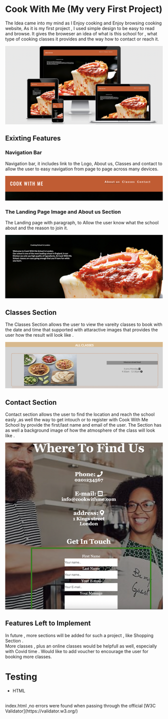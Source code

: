 # Cook With Me (My very First Project)
The Idea came into my mind as I Enjoy cooking and Enjoy browsing cooking website, As it is my first project , I used simple design to be easy to read and browse.
It gives the broweser an idea of what is this school for , what type of cooking classes it provides and the way how to contact or reach it.

![Responsinator](assets/images/resposinator.png)

## Exixting Features 
### Navigation Bar
Navigation bar, it includes link to the Logo, About us, Classes and contact to allow  the user to easy navigation from page to page across many devices.

![Navigation-Bar](assets/images/navigation-bar.png)

### The Landing Page Image and About us Section
The Landing page with paragraph, to Allow the user know what the school about and the reason to join it.

![cover-text](assets/images/cover-text.png)

## Classes Section
The Classes Section allows the user to view the vareity classes to book with the date and time that supported  with attaractive images that provides the user how the result will look like .

![classes](assets/images/classes.png)

## Contact Section
Contact section allows the user to find the location and reach the school easly ,as well the way to get intouch or to register with Cook With Me School by provide the first/last name and email of the user.
The Section has as well a background image of how the atmosphere of the class will look like .

![contact-img](assets/images/contact-img.png)

## Features Left to Implement 
In future , more sections will be added for such a project , like Shopping Section .
<br>
More classes , plus an online classes would be helpfull as well, especially with Covid time .
Would like to add voucher to encourage the user for  booking more classes.

# Testing
* HTML
<br>
  index.html ,no errors were found when passing through the official [W3C Validator](https://validator.w3.org/)







